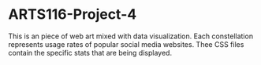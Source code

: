 ﻿# ARTS116-Project-4
 This is an piece of web art mixed with data visualization. Each constellation represents usage rates of popular social media websites. Thee CSS files contain the specific stats that are being displayed.
